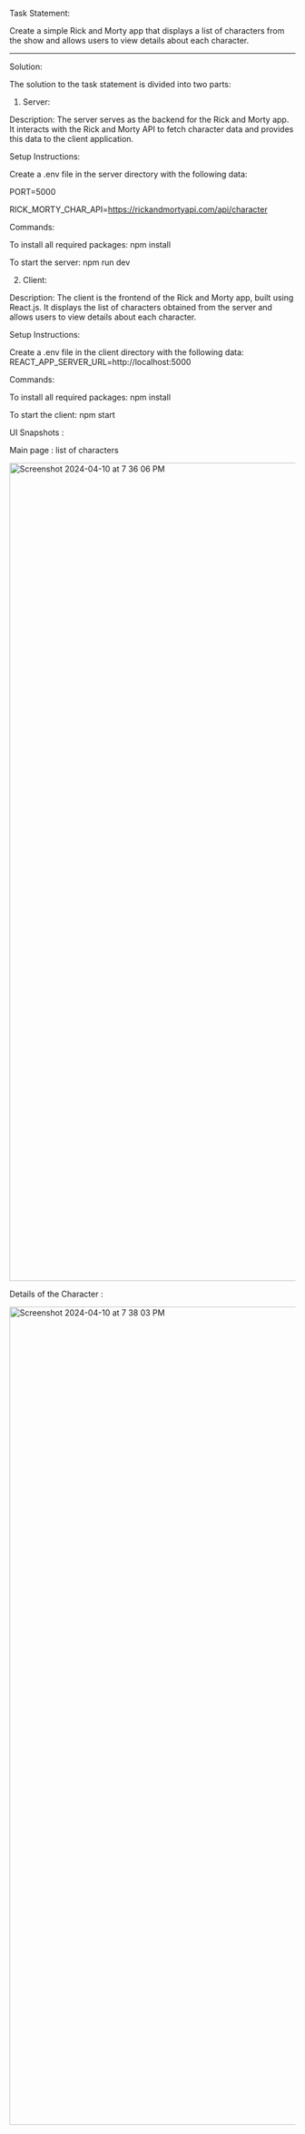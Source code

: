 Task Statement:

Create a simple Rick and Morty app that displays a list of characters from the show and allows users to view details about each character.

----------------------------------------------------------------------------------------------------------------------------------------------

Solution:

The solution to the task statement is divided into two parts:

1. Server:

Description:
The server serves as the backend for the Rick and Morty app. It interacts with the Rick and Morty API to fetch character data and provides this data to the client application.

Setup Instructions:

Create a .env file in the server directory with the following data:

PORT=5000

RICK_MORTY_CHAR_API=https://rickandmortyapi.com/api/character

Commands:

To install all required packages: npm install

To start the server: npm run dev


2. Client:

Description:
The client is the frontend of the Rick and Morty app, built using React.js. It displays the list of characters obtained from the server and allows users to view details about each character.

Setup Instructions:

Create a .env file in the client directory with the following data:
REACT_APP_SERVER_URL=http://localhost:5000

Commands:

To install all required packages: npm install

To start the client: npm start



UI Snapshots : 

Main page : list of characters

<img width="1438" alt="Screenshot 2024-04-10 at 7 36 06 PM" src="https://github.com/richalpandey03/blid/assets/66243723/509c578e-ead3-43fd-b777-e2820f299e4a">


Details of the Character : 

<img width="1438" alt="Screenshot 2024-04-10 at 7 38 03 PM" src="https://github.com/richalpandey03/blid/assets/66243723/6eefc4d0-6c14-454e-8ea9-660b693033d4">


